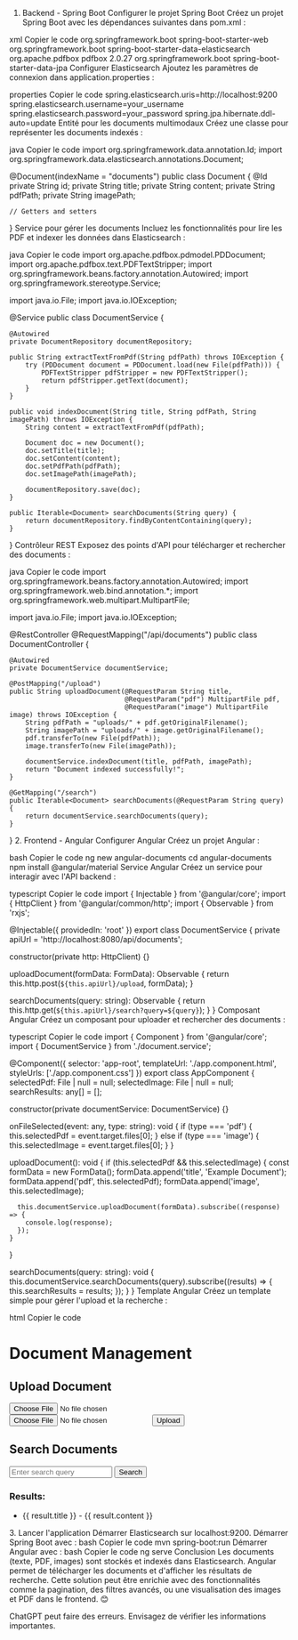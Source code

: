 1. Backend - Spring Boot
Configurer le projet Spring Boot
Créez un projet Spring Boot avec les dépendances suivantes dans pom.xml :

xml
Copier le code
<dependencies>
    <dependency>
        <groupId>org.springframework.boot</groupId>
        <artifactId>spring-boot-starter-web</artifactId>
    </dependency>
    <dependency>
        <groupId>org.springframework.boot</groupId>
        <artifactId>spring-boot-starter-data-elasticsearch</artifactId>
    </dependency>
    <dependency>
        <groupId>org.apache.pdfbox</groupId>
        <artifactId>pdfbox</artifactId>
        <version>2.0.27</version>
    </dependency>
    <dependency>
        <groupId>org.springframework.boot</groupId>
        <artifactId>spring-boot-starter-data-jpa</artifactId>
    </dependency>
</dependencies>
Configurer Elasticsearch
Ajoutez les paramètres de connexion dans application.properties :

properties
Copier le code
spring.elasticsearch.uris=http://localhost:9200
spring.elasticsearch.username=your_username
spring.elasticsearch.password=your_password
spring.jpa.hibernate.ddl-auto=update
Entité pour les documents multimodaux
Créez une classe pour représenter les documents indexés :

java
Copier le code
import org.springframework.data.annotation.Id;
import org.springframework.data.elasticsearch.annotations.Document;

@Document(indexName = "documents")
public class Document {
    @Id
    private String id;
    private String title;
    private String content;
    private String pdfPath;
    private String imagePath;

    // Getters and setters
}
Service pour gérer les documents
Incluez les fonctionnalités pour lire les PDF et indexer les données dans Elasticsearch :

java
Copier le code
import org.apache.pdfbox.pdmodel.PDDocument;
import org.apache.pdfbox.text.PDFTextStripper;
import org.springframework.beans.factory.annotation.Autowired;
import org.springframework.stereotype.Service;

import java.io.File;
import java.io.IOException;

@Service
public class DocumentService {

    @Autowired
    private DocumentRepository documentRepository;

    public String extractTextFromPdf(String pdfPath) throws IOException {
        try (PDDocument document = PDDocument.load(new File(pdfPath))) {
            PDFTextStripper pdfStripper = new PDFTextStripper();
            return pdfStripper.getText(document);
        }
    }

    public void indexDocument(String title, String pdfPath, String imagePath) throws IOException {
        String content = extractTextFromPdf(pdfPath);

        Document doc = new Document();
        doc.setTitle(title);
        doc.setContent(content);
        doc.setPdfPath(pdfPath);
        doc.setImagePath(imagePath);

        documentRepository.save(doc);
    }

    public Iterable<Document> searchDocuments(String query) {
        return documentRepository.findByContentContaining(query);
    }
}
Contrôleur REST
Exposez des points d'API pour télécharger et rechercher des documents :

java
Copier le code
import org.springframework.beans.factory.annotation.Autowired;
import org.springframework.web.bind.annotation.*;
import org.springframework.web.multipart.MultipartFile;

import java.io.File;
import java.io.IOException;

@RestController
@RequestMapping("/api/documents")
public class DocumentController {

    @Autowired
    private DocumentService documentService;

    @PostMapping("/upload")
    public String uploadDocument(@RequestParam String title,
                                 @RequestParam("pdf") MultipartFile pdf,
                                 @RequestParam("image") MultipartFile image) throws IOException {
        String pdfPath = "uploads/" + pdf.getOriginalFilename();
        String imagePath = "uploads/" + image.getOriginalFilename();
        pdf.transferTo(new File(pdfPath));
        image.transferTo(new File(imagePath));

        documentService.indexDocument(title, pdfPath, imagePath);
        return "Document indexed successfully!";
    }

    @GetMapping("/search")
    public Iterable<Document> searchDocuments(@RequestParam String query) {
        return documentService.searchDocuments(query);
    }
}
2. Frontend - Angular
Configurer Angular
Créez un projet Angular :

bash
Copier le code
ng new angular-documents
cd angular-documents
npm install @angular/material
Service Angular
Créez un service pour interagir avec l'API backend :

typescript
Copier le code
import { Injectable } from '@angular/core';
import { HttpClient } from '@angular/common/http';
import { Observable } from 'rxjs';

@Injectable({
  providedIn: 'root'
})
export class DocumentService {
  private apiUrl = 'http://localhost:8080/api/documents';

  constructor(private http: HttpClient) {}

  uploadDocument(formData: FormData): Observable<any> {
    return this.http.post(`${this.apiUrl}/upload`, formData);
  }

  searchDocuments(query: string): Observable<any> {
    return this.http.get(`${this.apiUrl}/search?query=${query}`);
  }
}
Composant Angular
Créez un composant pour uploader et rechercher des documents :

typescript
Copier le code
import { Component } from '@angular/core';
import { DocumentService } from './document.service';

@Component({
  selector: 'app-root',
  templateUrl: './app.component.html',
  styleUrls: ['./app.component.css']
})
export class AppComponent {
  selectedPdf: File | null = null;
  selectedImage: File | null = null;
  searchResults: any[] = [];

  constructor(private documentService: DocumentService) {}

  onFileSelected(event: any, type: string): void {
    if (type === 'pdf') {
      this.selectedPdf = event.target.files[0];
    } else if (type === 'image') {
      this.selectedImage = event.target.files[0];
    }
  }

  uploadDocument(): void {
    if (this.selectedPdf && this.selectedImage) {
      const formData = new FormData();
      formData.append('title', 'Example Document');
      formData.append('pdf', this.selectedPdf);
      formData.append('image', this.selectedImage);

      this.documentService.uploadDocument(formData).subscribe((response) => {
        console.log(response);
      });
    }
  }

  searchDocuments(query: string): void {
    this.documentService.searchDocuments(query).subscribe((results) => {
      this.searchResults = results;
    });
  }
}
Template Angular
Créez un template simple pour gérer l'upload et la recherche :

html
Copier le code
<div>
  <h1>Document Management</h1>

  <h2>Upload Document</h2>
  <input type="file" (change)="onFileSelected($event, 'pdf')" placeholder="Upload PDF" />
  <input type="file" (change)="onFileSelected($event, 'image')" placeholder="Upload Image" />
  <button (click)="uploadDocument()">Upload</button>

  <h2>Search Documents</h2>
  <input type="text" #query placeholder="Enter search query" />
  <button (click)="searchDocuments(query.value)">Search</button>

  <div *ngIf="searchResults.length > 0">
    <h3>Results:</h3>
    <ul>
      <li *ngFor="let result of searchResults">
        {{ result.title }} - {{ result.content }}
      </li>
    </ul>
  </div>
</div>
3. Lancer l'application
Démarrer Elasticsearch sur localhost:9200.
Démarrer Spring Boot avec :
bash
Copier le code
mvn spring-boot:run
Démarrer Angular avec :
bash
Copier le code
ng serve
Conclusion
Les documents (texte, PDF, images) sont stockés et indexés dans Elasticsearch.
Angular permet de télécharger les documents et d'afficher les résultats de recherche.
Cette solution peut être enrichie avec des fonctionnalités comme la pagination, des filtres avancés, ou une visualisation des images et PDF dans le frontend. 😊










ChatGPT peut faire des erreurs. Envisagez de vérifier les informations importantes.
